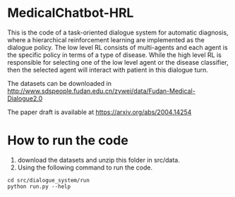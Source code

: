 # MedicalChatbot-HRL

This is the code of a task-oriented dialogue system for automatic diagnosis, where a hierarchical reinforcement learning are implemented as the dialogue policy. The low level RL consists of multi-agents and each agent is the specific policy in terms of a type of disease. While the high level RL is responsible for selecting one of the low level agent or the disease classifier, then the selected agent will interact with patient in this dialogue turn.

The datasets can be downloaded in http://www.sdspeople.fudan.edu.cn/zywei/data/Fudan-Medical-Dialogue2.0

The paper draft is available at https://arxiv.org/abs/2004.14254

# How to run the code

1. download the datasets and unzip this folder in src/data.
2. Using the following command to run the code.
```
cd src/dialogue_system/run
python run.py --help
```


